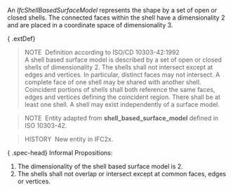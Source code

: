 An _IfcShellBasedSurfaceModel_ represents the shape by a set of open or closed shells. The connected faces within the shell have a dimensionality 2 and are placed in a coordinate space of dimensionality 3.

{ .extDef}
> NOTE&nbsp; Definition according to ISO/CD 10303-42:1992  
> A shell based surface model is described by a set of open or closed shells of dimensionality 2. The shells shall not intersect except at edges and vertices. In particular, distinct faces may not intersect. A complete face of one shell may be shared with another shell. Coincident portions of shells shall both reference the same faces, edges and vertices defining the coincident region. There shall be at least one shell. A shell may exist independently of a surface model.

> NOTE&nbsp; Entity adapted from **shell_based_surface_model** defined in ISO 10303-42.

> HISTORY&nbsp; New entity in IFC2x.

{ .spec-head}
Informal Propositions:

1. The dimensionality of the shell based surface model is 2.
2. The shells shall not overlap or intersect except at common faces, edges or vertices.